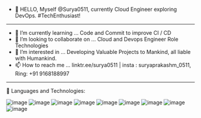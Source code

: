 - 👋 HELLO, Myself @Surya0511, currently Cloud Engineer exploring DevOps. #TechEnthusiast!

---------------------------------------------------------------------------------------------------
       
- 🌱 I’m currently learning ... Code and Commit to improve CI / CD
- 💞️ I’m looking to collaborate on ... Cloud and Devops Engineer Role Technologies
- 👀 I’m interested in ... Developing Valuable Projects to Mankind, all liable with Humankind.
- 📫 How to reach me ... linktr.ee/surya0511 | insta : suryaprakashm_0511, Ring: +91 9168188997

---------------------------------------------------------------------------------------------------
🚀 Languages and Technologies:

![image](https://github.com/Surya0511/Surya0511/assets/88575112/6d271116-9f6a-41df-a0c3-a492f1ea25ff) ![image](https://github.com/Surya0511/Surya0511/assets/88575112/01646008-42bc-44d5-b56c-1a59148597a5) ![image](https://github.com/Surya0511/Surya0511/assets/88575112/bba1a795-52a3-4301-91b8-a2baa21131c5) ![image](https://github.com/Surya0511/Surya0511/assets/88575112/91c90c60-159c-4c2c-b59c-fad788e46c7b) ![image](https://github.com/Surya0511/Surya0511/assets/88575112/1e353b61-df77-4a40-b635-04cc6a1ca6a6) ![image](https://github.com/Surya0511/Surya0511/assets/88575112/f40b41b6-c23e-486d-aa06-020bb5a52595) ![image](https://github.com/Surya0511/Surya0511/assets/88575112/6f9b5fd5-dd63-4c66-8dd2-ee98a82373c4) ![image](https://github.com/Surya0511/Surya0511/assets/88575112/463edeff-b8a4-4f6c-a34f-357c00f0fc4d) ![image](https://github.com/Surya0511/Surya0511/assets/88575112/3c5e74ed-daff-4442-ab1a-ee0ae27a4a4d)









<!---
Surya0511/Surya0511 is a ✨ special ✨ repository because its `README.md` (this file) appears on your GitHub profile.
You can click the Preview link to take a look at your changes.
--->

